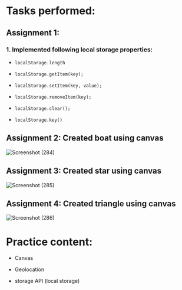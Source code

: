 # Tasks performed:
## Assignment 1:
### 1. Implemented following local storage properties:

- ```localStorage.length```

- ```localStorage.getItem(key);```

- ```localStorage.setItem(key, value); ```

- ```localStorage.removeItem(key);```

- ```localStorage.clear();```

- ```localStorage.key()```

## Assignment 2: Created boat using canvas

![Screenshot (284)](https://user-images.githubusercontent.com/49369387/155470862-c5b15ad9-f779-4429-80b9-16981d67d1f2.png)

## Assignment 3: Created star using canvas

![Screenshot (285)](https://user-images.githubusercontent.com/49369387/155470866-fec4d5e9-bdc0-44af-af87-e20785625541.png)

## Assignment 4: Created triangle using canvas

![Screenshot (286)](https://user-images.githubusercontent.com/49369387/155470869-25084888-4e57-448b-aa44-8b4d48bb0dde.png)

# Practice content:

- Canvas

- Geolocation

- storage API (local storage)
